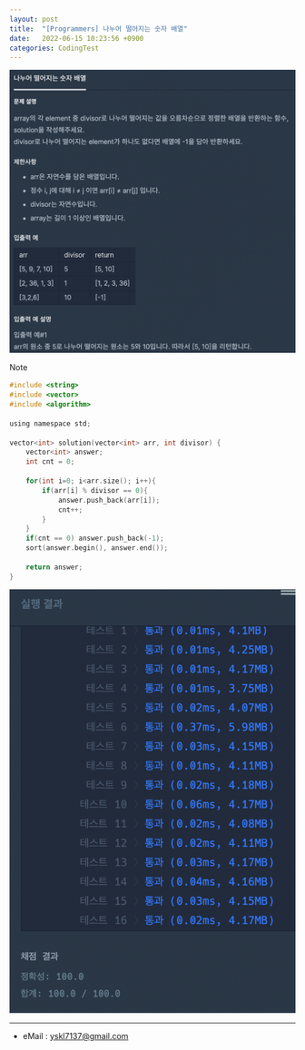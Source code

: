 ```yaml
---
layout: post
title:  "[Programmers] 나누어 떨어지는 숫자 배열"
date:   2022-06-15 10:23:56 +0900
categories: CodingTest
---
```


![Scr2](/img/220615/220615_5Scr2.png)

Note <br>

~~~ c
#include <string>
#include <vector>
#include <algorithm>

using namespace std;

vector<int> solution(vector<int> arr, int divisor) {
    vector<int> answer;
    int cnt = 0;
    
    for(int i=0; i<arr.size(); i++){
        if(arr[i] % divisor == 0){
            answer.push_back(arr[i]);
            cnt++;
        }
    }
    if(cnt == 0) answer.push_back(-1);
    sort(answer.begin(), answer.end());
    
    return answer;
}
~~~

![Scr1](/img/220615/220615_5Scr1.png)

***
* eMail : <yskl7137@gmail.com>
